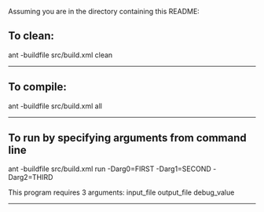 
Assuming you are in the directory containing this README:

## To clean:
ant -buildfile src/build.xml clean

-----------------------------------------------------------------------
## To compile: 
ant -buildfile src/build.xml all

-----------------------------------------------------------------------
## To run by specifying arguments from command line 
ant -buildfile src/build.xml run -Darg0=FIRST -Darg1=SECOND -Darg2=THIRD

This program requires 3 arguments: input_file output_file debug_value

-----------------------------------------------------------------------


